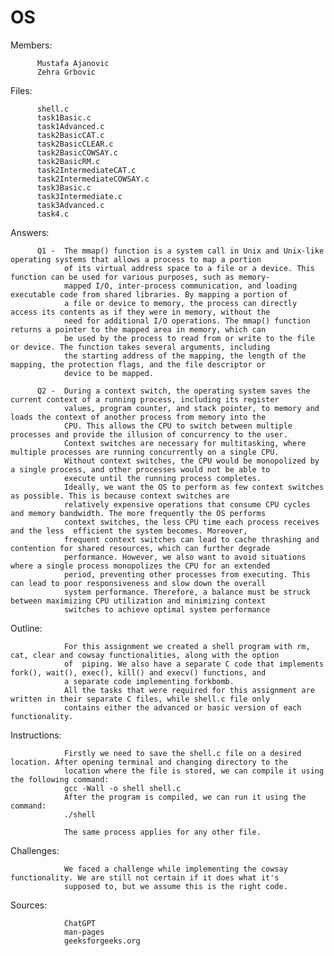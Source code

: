 # OS

Members:  
          
          Mustafa Ajanovic
          Zehra Grbovic

Files:     
                    
          shell.c
          task1Basic.c
          task1Advanced.c
          task2BasicCAT.c 
          task2BasicCLEAR.c 
          task2BasicCOWSAY.c 
          task2BasicRM.c 
          task2IntermediateCAT.c 
          task2IntermediateCOWSAY.c 
          task3Basic.c 
          task3Intermediate.c 
          task3Advanced.c
          task4.c 
          
Answers:  
          
          Q1 -  The mmap() function is a system call in Unix and Unix-like operating systems that allows a process to map a portion 
                of its virtual address space to a file or a device. This function can be used for various purposes, such as memory-
                mapped I/O, inter-process communication, and loading executable code from shared libraries. By mapping a portion of 
                a file or device to memory, the process can directly access its contents as if they were in memory, without the 
                need for additional I/O operations. The mmap() function returns a pointer to the mapped area in memory, which can 
                be used by the process to read from or write to the file or device. The function takes several arguments, including 
                the starting address of the mapping, the length of the mapping, the protection flags, and the file descriptor or 
                device to be mapped.
                
          Q2 -  During a context switch, the operating system saves the current context of a running process, including its register 
                values, program counter, and stack pointer, to memory and loads the context of another process from memory into the 
                CPU. This allows the CPU to switch between multiple processes and provide the illusion of concurrency to the user.
                Context switches are necessary for multitasking, where multiple processes are running concurrently on a single CPU. 
                Without context switches, the CPU would be monopolized by a single process, and other processes would not be able to 
                execute until the running process completes.
                Ideally, we want the OS to perform as few context switches as possible. This is because context switches are 
                relatively expensive operations that consume CPU cycles and memory bandwidth. The more frequently the OS performs 
                context switches, the less CPU time each process receives and the less  efficient the system becomes. Moreover, 
                frequent context switches can lead to cache thrashing and contention for shared resources, which can further degrade 
                performance. However, we also want to avoid situations where a single process monopolizes the CPU for an extended 
                period, preventing other processes from executing. This can lead to poor responsiveness and slow down the overall 
                system performance. Therefore, a balance must be struck between maximizing CPU utilization and minimizing context 
                switches to achieve optimal system performance

Outline:       

                For this assignment we created a shell program with rm, cat, clear and cowsay functionalities, along with the option 
                of  piping. We also have a separate C code that implements fork(), wait(), exec(), kill() and execv() functions, and 
                a separate code implementing forkbomb.
                All the tasks that were required for this assignment are written in their separate C files, while shell.c file only 
                contains either the advanced or basic version of each functionality.

Instructions:   

                Firstly we need to save the shell.c file on a desired location. After opening terminal and changing directory to the
                location where the file is stored, we can compile it using the following command:
                gcc -Wall -o shell shell.c 
                After the program is compiled, we can run it using the command:
                ./shell
                
                The same process applies for any other file.

Challenges:     

                We faced a challenge while implementing the cowsay functionality. We are still not certain if it does what it's
                supposed to, but we assume this is the right code.

Sources:        
                
                ChatGPT
                man-pages
                geeksforgeeks.org


